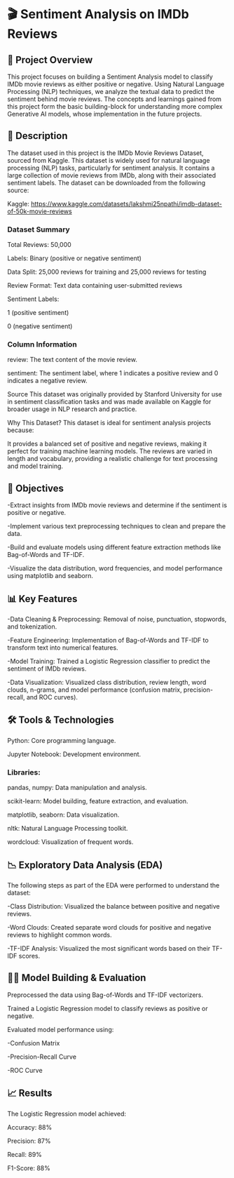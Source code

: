 # 🎬 Sentiment Analysis on IMDb Reviews

## 📄 Project Overview

This project focuses on building a Sentiment Analysis model to classify IMDb movie reviews as either positive or negative. Using Natural Language Processing (NLP) techniques, we analyze the textual data to predict the sentiment behind movie reviews. The concepts and learnings gained from this project form the basic building-block for understanding more complex Generative AI models, whose implementation in the future projects.

## 📂 Description

The dataset used in this project is the IMDb Movie Reviews Dataset, sourced from Kaggle. This dataset is widely used for natural language processing (NLP) tasks, particularly for sentiment analysis. It contains a large collection of movie reviews from IMDb, along with their associated sentiment labels. The dataset can be downloaded from the following source:

Kaggle: https://www.kaggle.com/datasets/lakshmi25npathi/imdb-dataset-of-50k-movie-reviews

### Dataset Summary

Total Reviews: 50,000

Labels: Binary (positive or negative sentiment)

Data Split: 25,000 reviews for training and 25,000 reviews for testing

Review Format: Text data containing user-submitted reviews

Sentiment Labels:

1 (positive sentiment)

0 (negative sentiment)

### Column Information

review: The text content of the movie review.

sentiment: The sentiment label, where 1 indicates a positive review and 0 indicates a negative review.

Source
This dataset was originally provided by Stanford University for use in sentiment classification tasks and was made available on Kaggle for broader usage in NLP research and practice.

Why This Dataset?
This dataset is ideal for sentiment analysis projects because:

It provides a balanced set of positive and negative reviews, making it perfect for training machine learning models.
The reviews are varied in length and vocabulary, providing a realistic challenge for text processing and model training.

## 🚀 Objectives

-Extract insights from IMDb movie reviews and determine if the sentiment is positive or negative.

-Implement various text preprocessing techniques to clean and prepare the data.

-Build and evaluate models using different feature extraction methods like Bag-of-Words and TF-IDF.

-Visualize the data distribution, word frequencies, and model performance using matplotlib and seaborn.

## 📊 Key Features

-Data Cleaning & Preprocessing: Removal of noise, punctuation, stopwords, and tokenization.

-Feature Engineering: Implementation of Bag-of-Words and TF-IDF to transform text into numerical features.

-Model Training: Trained a Logistic Regression classifier to predict the sentiment of IMDb reviews.

-Data Visualization: Visualized class distribution, review length, word clouds, n-grams, and model performance (confusion matrix, precision-recall, and ROC curves).

## 🛠️ Tools & Technologies

Python: Core programming language.

Jupyter Notebook: Development environment.

### Libraries:
pandas, numpy: Data manipulation and analysis.

scikit-learn: Model building, feature extraction, and evaluation.

matplotlib, seaborn: Data visualization.

nltk: Natural Language Processing toolkit.

wordcloud: Visualization of frequent words.

## 📉 Exploratory Data Analysis (EDA)

The following steps as part of the EDA were performed to understand the dataset:

-Class Distribution: Visualized the balance between positive and negative reviews.

-Word Clouds: Created separate word clouds for positive and negative reviews to highlight common words.

-TF-IDF Analysis: Visualized the most significant words based on their TF-IDF scores.

## 🧑‍💻 Model Building & Evaluation

Preprocessed the data using Bag-of-Words and TF-IDF vectorizers.

Trained a Logistic Regression model to classify reviews as positive or negative.

Evaluated model performance using:

-Confusion Matrix

-Precision-Recall Curve

-ROC Curve

## 📈 Results

The Logistic Regression model achieved:

Accuracy: 88%

Precision: 87%

Recall: 89%

F1-Score: 88%

